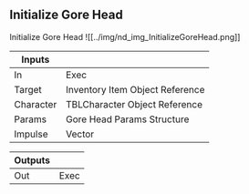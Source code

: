 ## Initialize Gore Head
Initialize Gore Head
![[../img/nd_img_InitializeGoreHead.png]]

|Inputs||
|--|--|
| In | Exec |
| Target | Inventory Item Object Reference |
| Character | TBLCharacter Object Reference |
| Params | Gore Head Params Structure |
| Impulse | Vector |

|Outputs||
|--|--|
| Out | Exec |

